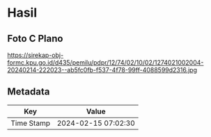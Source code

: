 # Hasil

## Foto C Plano

https://sirekap-obj-formc.kpu.go.id/d435/pemilu/pdpr/12/74/02/10/02/1274021002004-20240214-222023--ab5fc0fb-f537-4f78-99ff-4088599d2316.jpg


## Metadata

| Key        | Value               |
| ---------- | ------------------- |
| Time Stamp | 2024-02-15 07:02:30 |



